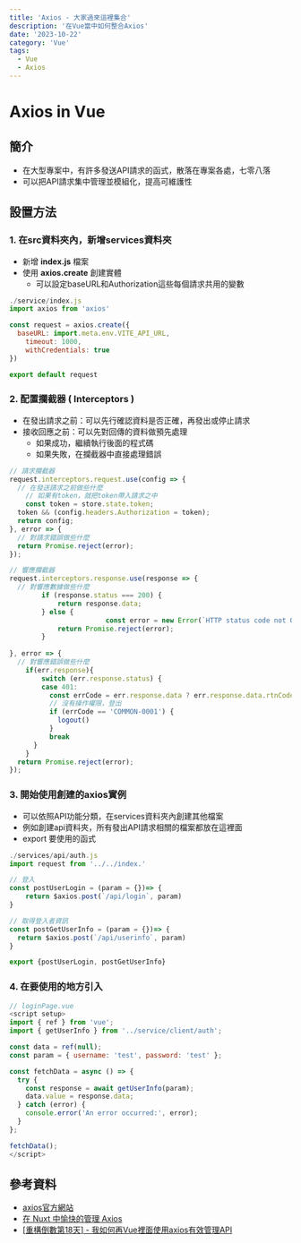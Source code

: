 ```yaml
---
title: 'Axios - 大家過來這裡集合'
description: '在Vue當中如何整合Axios'
date: '2023-10-22'
category: 'Vue'
tags:
  - Vue
  - Axios
---
```


# Axios in Vue

## 簡介

- 在大型專案中，有許多發送API請求的函式，散落在專案各處，七零八落
- 可以把API請求集中管理並模組化，提高可維護性

## 設置方法

### 1. **在src資料夾內，新增services資料夾**
- 新增 **index.js** 檔案
- 使用 **axios.create** 創建實體
    - 可以設定baseURL和Authorization這些每個請求共用的變數

```jsx
./service/index.js
import axios from 'axios'

const request = axios.create({
  baseURL: import.meta.env.VITE_API_URL,
	timeout: 1000,
	withCredentials: true
})

export default request
```

### 2. **配置攔截器 ( Interceptors )**
- 在發出請求之前：可以先行確認資料是否正確，再發出或停止請求
- 接收回應之前：可以先對回傳的資料做預先處理
    - 如果成功，繼續執行後面的程式碼
    - 如果失敗，在攔截器中直接處理錯誤

```js
// 請求攔截器
request.interceptors.request.use(config => {
  // 在發送請求之前做些什麼
	// 如果有token，就把token帶入請求之中
	const token = store.state.token;        
  token && (config.headers.Authorization = token);
  return config;
}, error => {
  // 對請求錯誤做些什麼
  return Promise.reject(error);
});

// 響應攔截器
request.interceptors.response.use(response => {
  // 對響應數據做些什麼
		if (response.status === 200) {            
            return response.data;       
        } else {
						const error = new Error(`HTTP status code not OK: ${response.status}`);            
            return Promise.reject(error);        
        }
  
}, error => {
  // 對響應錯誤做些什麼
	if(err.response){
		switch (err.response.status) {
        case 401:
          const errCode = err.response.data ? err.response.data.rtnCode : ''
          // 沒有操作權限，登出
          if (errCode == 'COMMON-0001') {
            logout()
          }
          break
      }
	}
  return Promise.reject(error);
});
```

### 3. **開始使用創建的axios實例**
- 可以依照API功能分類，在services資料夾內創建其他檔案
- 例如創建api資料夾，所有發出API請求相關的檔案都放在這裡面
- export 要使用的函式

```js
./services/api/auth.js
import request from '../../index.'

// 登入
const postUserLogin = (param = {})=> {
	return $axios.post(`/api/login`, param)
}

// 取得登入者資訊
const postGetUserInfo = (param = {})=> {
  return $axios.post(`/api/userinfo`, param)
}

export {postUserLogin, postGetUserInfo}

```

### 4. **在要使用的地方引入**

```js
// loginPage.vue
<script setup>
import { ref } from 'vue';
import { getUserInfo } from '../service/client/auth';

const data = ref(null);
const param = { username: 'test', password: 'test' };

const fetchData = async () => {
  try {
    const response = await getUserInfo(param);
    data.value = response.data; 
  } catch (error) {
    console.error('An error occurred:', error);
  }
};

fetchData();
</script>
```

## 參考資料

- [axios官方網站](https://axios-http.com/docs/req_config)
- [在 Nuxt 中愉快的管理 Axios](https://happyjayxin.medium.com/%E5%9C%A8-nuxt-%E4%B8%AD%E6%84%89%E5%BF%AB%E7%9A%84%E7%AE%A1%E7%90%86-axios-b29aa3dc3c3a)
- [[重構倒數第18天] - 我如何再Vue裡面使用axios有效管理API](https://ithelp.ithome.com.tw/articles/10263166)
